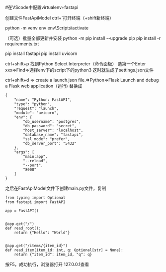 
#在VScode中配置virtualenv+fastapi

创建文件FastApiModel
ctrl+\`打开终端（+shift新终端）


python -m venv env
env\Scripts\activate

（可选）批量全部更新并安装
	python -m pip install --upgrade pip
	pip install -r requirements.txt

pip install fastapi
pip install uvicorn

ctrl+shift+p 找到Python Select  Interpreter（命令面板）
选第一个Enter xxx=>Find=>选择env下的script下的python3
这时就生成了settings.json文件

ctrl+shift+d => create a launch.json file.=>Python=>Flask Launch and debug a Flask web application（运行)
替换成


    {
        "name": "Python: FastAPI",
        "type": "python",
        "request": "launch",
        "module": "uvicorn",
        "env": {
            "db_username": "postgres",
            "db_password": "secret",
            "host_server": "localhost",
            "database_name": "fastapi",
            "ssl_mode": "prefer",
            "db_server_port": "5432"
        },
        "args": [
            "main:app",
            "--reload",
            "--port",
            "8000"
        ]
    }
    
    

之后在FastApiModel文件下创建main.py文件，复制

	from typing import Optional
	from fastapi import FastAPI
	
	app = FastAPI()


	@app.get("/")
	def read_root():
	    return {"Hello": "World"}


	@app.get("/items/{item_id}")
	def read_item(item_id: int, q: Optional[str] = None):
	    return {"item_id": item_id, "q": q}


按F5，成功执行，浏览器打开 127.0.0.1查看
